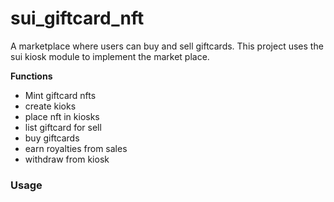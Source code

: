 # sui_giftcard_nft
A marketplace where users can buy and sell giftcards. This project uses the sui kiosk module to implement the market place.

**Functions**

* Mint giftcard nfts
* create kioks
* place nft in kiosks
* list giftcard for sell
* buy giftcards
* earn royalties from sales
* withdraw from kiosk

### Usage 
